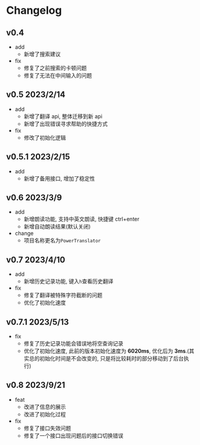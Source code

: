 # Changelog

## v0.4

- add
  - 新增了搜索建议
- fix
  - 修复了之前搜索的卡顿问题
  - 修复了无法在中间输入的问题

## v0.5 2023/2/14

- add
  - 新增了翻译 api, 整体迁移到新 api
  - 新增了出现错误寻求帮助的快捷方式
- fix
  - 修改了初始化逻辑

## v0.5.1 2023/2/15

- add
  - 新增了备用接口, 增加了稳定性

## v0.6 2023/3/9

- add
  - 新增朗读功能, 支持中英文朗读, 快捷键 ctrl+enter
  - 新增自动朗读结果(默认关闭)
- change
  - 项目名称更名为`PowerTranslator`

## v0.7 2023/4/10

- add
  - 新增历史记录功能, 键入`h`查看历史翻译
- fix
  - 修复了翻译被特殊字符截断的问题
  - 优化了初始化速度

## v0.7.1 2023/5/13

- fix
  - 修复了历史记录功能会错误地将空查询记录
  - 优化了初始化速度, 此前的版本初始化速度为 **6020ms**, 优化后为 **3ms**.(其实总的初始化时间是不会改变的, 只是将比较耗时的部分移动到了后台执行)

## v0.8 2023/9/21

- feat
  - 改进了信息的展示
  - 改进了初始化过程
- fix
  - 修复了接口失效问题
  - 修复了一个接口出现问题后的接口切换错误

  